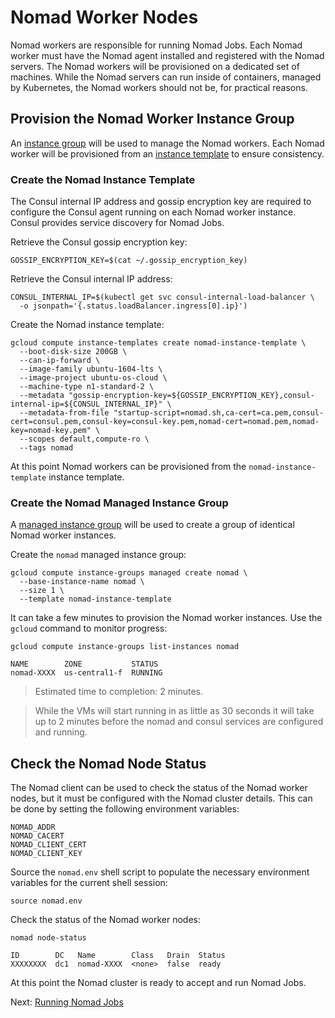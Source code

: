 # Nomad Worker Nodes

Nomad workers are responsible for running Nomad Jobs. Each Nomad worker must have the Nomad agent installed and registered with the Nomad servers. The Nomad workers will be provisioned on a dedicated set of machines. While the Nomad servers can run inside of containers, managed by Kubernetes, the Nomad workers should not be, for practical reasons.

## Provision the Nomad Worker Instance Group

An [instance group](https://cloud.google.com/compute/docs/instance-groups/) will be used to manage the Nomad workers. Each Nomad worker will be provisioned from an [instance template](https://cloud.google.com/compute/docs/instance-groups/#instance_templates) to ensure consistency.

### Create the Nomad Instance Template

The Consul internal IP address and gossip encryption key are required to configure the Consul agent running on each Nomad worker instance. Consul provides service discovery for Nomad Jobs.

Retrieve the Consul gossip encryption key:

```
GOSSIP_ENCRYPTION_KEY=$(cat ~/.gossip_encryption_key)
```

Retrieve the Consul internal IP address:

```
CONSUL_INTERNAL_IP=$(kubectl get svc consul-internal-load-balancer \
  -o jsonpath='{.status.loadBalancer.ingress[0].ip}')
```

Create the Nomad instance template:

```
gcloud compute instance-templates create nomad-instance-template \
  --boot-disk-size 200GB \
  --can-ip-forward \
  --image-family ubuntu-1604-lts \
  --image-project ubuntu-os-cloud \
  --machine-type n1-standard-2 \
  --metadata "gossip-encryption-key=${GOSSIP_ENCRYPTION_KEY},consul-internal-ip=${CONSUL_INTERNAL_IP}" \
  --metadata-from-file "startup-script=nomad.sh,ca-cert=ca.pem,consul-cert=consul.pem,consul-key=consul-key.pem,nomad-cert=nomad.pem,nomad-key=nomad-key.pem" \
  --scopes default,compute-ro \
  --tags nomad
```

At this point Nomad workers can be provisioned from the `nomad-instance-template` instance template.

### Create the Nomad Managed Instance Group

A [managed instance group](https://cloud.google.com/compute/docs/instance-groups/#managed_instance_groups) will be used to create a group of identical Nomad worker instances.

Create the `nomad` managed instance group:

```
gcloud compute instance-groups managed create nomad \
  --base-instance-name nomad \
  --size 1 \
  --template nomad-instance-template
```

It can take a few minutes to provision the Nomad worker instances. Use the `gcloud` command to monitor progress:

```
gcloud compute instance-groups list-instances nomad
```
```
NAME        ZONE           STATUS
nomad-XXXX  us-central1-f  RUNNING
```

> Estimated time to completion: 2 minutes.

> While the VMs will start running in as little as 30 seconds it will take up to 2 minutes before the nomad and consul services are configured and running.

## Check the Nomad Node Status

The Nomad client can be used to check the status of the Nomad worker nodes, but it must be configured with the Nomad cluster details. This can be done by setting the following environment variables:

```
NOMAD_ADDR
NOMAD_CACERT
NOMAD_CLIENT_CERT
NOMAD_CLIENT_KEY
```

Source the `nomad.env` shell script to populate the necessary environment variables for the current shell session:

```
source nomad.env
```

Check the status of the Nomad worker nodes:

```
nomad node-status
```

```
ID        DC   Name        Class   Drain  Status
XXXXXXXX  dc1  nomad-XXXX  <none>  false  ready
```

At this point the Nomad cluster is ready to accept and run Nomad Jobs.

Next: [Running Nomad Jobs](09-nomad-jobs.md)

